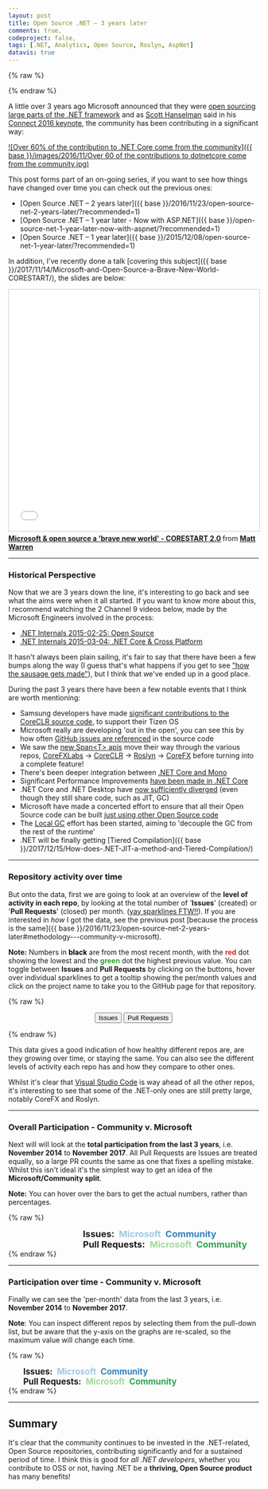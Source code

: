 ```yaml
---
layout: post
title: Open Source .NET – 3 years later
comments: true,
codeproject: false,
tags: [.NET, Analytics, Open Source, Roslyn, AspNet]
datavis: true
---
```


{% raw %}
<link rel='stylesheet' href='/datavis/dotnet-oss.css'>
<script src='/datavis/dotnet-oss.js' type='text/javascript'></script>
{% endraw %}

A little over 3 years ago Microsoft announced that they were [open sourcing large parts of the .NET framework](http://www.hanselman.com/blog/AnnouncingNET2015NETAsOpenSourceNETOnMacAndLinuxAndVisualStudioCommunity.aspx) and as [Scott Hanselman](https://twitter.com/shanselman) said in his [Connect 2016 keynote](https://channel9.msdn.com/Events/Connect/2016/Keynotes-Scott-Guthrie-and-Scott-Hanselman), the community has been contributing in a significant way:

[![Over 60% of the contribution to .NET Core come from the community]({{ base }}/images/2016/11/Over 60 of the contributions to dotnetcore come from the community.jpg)](https://twitter.com/poweredbyaltnet/status/798942478195970048)

This post forms part of an on-going series, if you want to see how things have changed over time you can check out the previous ones:

- [Open Source .NET – 2 years later]({{ base }}/2016/11/23/open-source-net-2-years-later/?recommended=1)
- [Open Source .NET – 1 year later - Now with ASP.NET]({{ base }}/open-source-net-1-year-later-now-with-aspnet/?recommended=1)
- [Open Source .NET – 1 year later]({{ base }}/2015/12/08/open-source-net-1-year-later/?recommended=1)

In addition, I've recently done a talk [covering this subject]({{ base }}/2017/11/14/Microsoft-and-Open-Source-a-Brave-New-World-CORESTART/), the slides are below:

<iframe src="//www.slideshare.net/slideshow/embed_code/key/bSYyRobLw3jMLq" width="595" height="485" frameborder="0" marginwidth="0" marginheight="0" scrolling="no" style="border:1px solid #CCC; border-width:1px; margin-bottom:5px; max-width: 100%;" allowfullscreen> </iframe> <div style="margin-bottom:5px"> <strong> <a href="//www.slideshare.net/mattwarren/microsoft-open-source-a-brave-new-world-corestart-20" title="Microsoft &amp; open source a &#x27;brave new world&#x27; - CORESTART 2.0" target="_blank">Microsoft &amp; open source a &#x27;brave new world&#x27; - CORESTART 2.0</a> </strong> from <strong><a href="https://www.slideshare.net/mattwarren" target="_blank">Matt Warren</a></strong> </div>

----

### Historical Perspective

Now that we are 3 years down the line, it's interesting to go back and see what the aims were when it all started. If you want to know more about this, I recommend watching the 2 Channel 9 videos below, made by the Microsoft Engineers involved in the process:

- [.NET Internals 2015-02-25: Open Source](https://channel9.msdn.com/Blogs/dotnet/NET-Foundations-2015-02-25)
- [.NET Internals 2015-03-04: .NET Core & Cross Platform](https://channel9.msdn.com/Blogs/dotnet/NET-Foundations-2015-03-04)

It hasn't always been plain sailing, it's fair to say that there have been a few bumps along the way (I guess that's what happens if you get to see ["how the sausage gets made"](https://english.stackexchange.com/questions/120739/a-peek-into-the-sausage-factory)), but I think that we've ended up in a good place.

During the past 3 years there have been a few notable events that I think are worth mentioning:

- Samsung developers have made [significant contributions to the CoreCLR source code](https://github.com/dotnet/coreclr/issues/8496#issuecomment-351463875), to support their Tizen OS
- Microsoft really are developing 'out in the open', you can see this by how often [GitHub issues are referenced](https://github.com/dotnet/coreclr/search?utf8=%E2%9C%93&q=%22https%3A%2F%2Fgithub.com%2Fdotnet%2Fcoreclr%22+language%3AC%2B%2B+language%3AC%23&type=Code) in the source code
- We saw the [new Span&lt;T&gt; apis](https://msdn.microsoft.com/en-us/magazine/mt814808) move their way through the various repos, [CoreFXLabs](https://github.com/dotnet/corefxlab/search?q=Span&type=Commits&utf8=%E2%9C%93) -> [CoreCLR](https://github.com/dotnet/coreclr/search?q=Span&type=Commits&utf8=%E2%9C%93) -> [Roslyn](https://github.com/dotnet/roslyn/search?q=Span&type=Commits&utf8=%E2%9C%93) -> [CoreFX](https://github.com/dotnet/corefx/search?q=Span&type=Commits&utf8=%E2%9C%93) before turning into a complete feature!
- There's been deeper integration between [.NET Core and Mono](https://github.com/dotnet/corefx/issues/25379)
- Significant Performance Improvements [have been made in .NET Core](https://blogs.msdn.microsoft.com/dotnet/2017/06/07/performance-improvements-in-net-core/)
- .NET Core and .NET Desktop have [now sufficiently diverged](https://github.com/dotnet/coreclr/pull/9044#issuecomment-274543630) (even though they still share code, such as JIT, GC)
- Microsoft have made a concerted effort to ensure that all their Open Source code can be built [just using other Open Source code](https://github.com/dotnet/coreclr/issues/14345)
- The [Local GC](https://github.com/dotnet/coreclr/projects/3) effort has been started, aiming to 'decouple the GC from the rest of the runtime'
- .NET will be finally getting [Tiered Compilation]({{ base }}/2017/12/15/How-does-.NET-JIT-a-method-and-Tiered-Compilation/)

----

### Repository activity over time

But onto the data, first we are going to look at an overview of the **level of activity in each repo**, by looking at the total number of '**Issues**' (created) or '**Pull Requests**' (closed) per month. ([yay sparklines FTW!!](http://www.edwardtufte.com/bboard/q-and-a-fetch-msg?msg_id=0001OR)). If you are interested in *how* I got the data, see the previous post [because the process is the same]({{ base }}/2016/11/23/open-source-net-2-years-later#methodology---community-v-microsoft).

**Note:** Numbers in <span style="color:rgb(0,0,0);font-weight:bold;">black</span> are from the most recent month, with the <span style="color:#d62728;font-weight:bold;">red</span> dot showing the lowest and the <span style="color:#2ca02c;font-weight:bold;">green</span> dot the highest previous value. You can toggle between **Issues** and **Pull Requests** by clicking on the buttons, hover over individual sparklines to get a tooltip showing the per/month values and click on the project name to take you to the GitHub page for that repository.

{% raw %}
<section class="press" align="center">
<!-- <section class="gradient" align="center"> -->
  <button id="btnIssues" class="active">Issues</button>
  <button id="btnPRs">Pull Requests</button>
</section>

<div id="textbox" class="rChartHeader">
  <!-- The Start/End dates are setup dynamically, once the data is loaded -->
  <p id="dataStartDate" class="alignleft"></p>
  <p id="dataEndDate" class="alignright"></p>
</div>
<div style="clear: both;"></div>

<!-- All the sparklines are added to this div -->
<div id='sparkLines' class="rChart nvd3">
</div>
{% endraw %}

This data gives a good indication of how healthy different repos are, are they growing over time, or staying the same. You can also see the different levels of activity each repo has and how they compare to other ones.

Whilst it's clear that [Visual Studio Code](https://github.com/microsoft/vscode) is way ahead of all the other repos, it's interesting to see that some of the .NET-only ones are still pretty large, notably CoreFX and Roslyn.

----

### Overall Participation - Community v. Microsoft

Next will will look at the **total participation from the last 3 years**, i.e. **November 2014** to **November 2017**. All Pull Requests are Issues are treated equally, so a large PR counts the same as one that fixes a spelling mistake. Whilst this isn't ideal it's the simplest way to get an idea of the **Microsoft/Community split**.

**Note:** You can hover over the bars to get the actual numbers, rather than percentages.

{% raw %}
<body>
  <!-- TODO do this in css styles, not inline!! -->
  <div class="g-chart-issues">
    <span style="font-weight:bold;font-size:large;margin-left:150px;"> Issues: </span>
    <span style="color:#9ecae1;font-weight:bold;font-size:large;margin-left:5px;"> Microsoft </span>
    <span style="color:#3182bd;font-weight:bold;font-size:large;margin-left:5px;"> Community </span>
  </div>
  <div class="g-chart-pull-requests">
    <span style="font-weight:bold;font-size:large;margin-left:150px;"> Pull Requests: </span>
    <span style="color:#a1d99b;font-weight:bold;font-size:large;margin-left:5px;"> Microsoft </span>
    <span style="color:#31a354;font-weight:bold;font-size:large;margin-left:5px;"> Community </span>
  </div>
</body>
{% endraw %}

----

### Participation over time - Community v. Microsoft

Finally we can see the 'per-month' data from the last 3 years, i.e. **November 2014** to **November 2017**.

**Note**: You can inspect different repos by selecting them from the pull-down list, but be aware that the y-axis on the graphs are re-scaled, so the maximum value will change each time.

{% raw %}
<div id='issuesGraph'>
  <!-- TODO do this in css styles, not inline!! -->
  <span style="font-weight:bold;font-size:larger;margin-left:30px;"> Issues: </span>
  <span style="color:#9ecae1;font-weight:bold;font-size:larger;margin-left:5px;"> Microsoft </span>
  <span style="color:#3182bd;font-weight:bold;font-size:larger;margin-left:5px;"> Community </span>
  <!-- <form>
    <label><input type="radio" name="mode" value="stacked" checked> Stacked</label>
    <label><input type="radio" name="mode" value="grouped"> Grouped</label>
  </form> -->
</div>

<div id='pullRequestsGraph'>
  <!-- TODO do this in css styles, not inline!! -->
  <span style="font-weight:bold;font-size:larger;margin-left:30px;"> Pull Requests: </span>
  <span style="color:#a1d99b;font-weight:bold;font-size:larger;margin-left:5px;"> Microsoft </span>
  <span style="color:#31a354;font-weight:bold;font-size:larger;margin-left:5px;"> Community </span>
  <!-- <form>
    <label><input type="radio" name="mode" value="stacked" checked> Stacked</label>
    <label><input type="radio" name="mode" value="grouped"> Grouped</label>
  </form> -->
</div>
{% endraw %}

----

## Summary

It's clear that the community continues to be invested in the .NET-related, Open Source repositories, contributing significantly and for a sustained period of time. I think this is good for *all .NET developers*, whether you contribute to OSS or not, having .NET be a **thriving, Open Source product** has many benefits!

